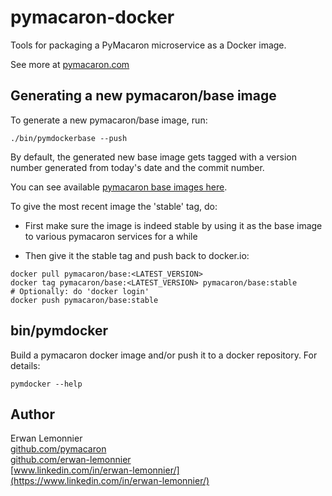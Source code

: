 # pymacaron-docker

Tools for packaging a PyMacaron microservice as a Docker image.

See more at [pymacaron.com](http://pymacaron.com/deploy.html)


## Generating a new pymacaron/base image

To generate a new pymacaron/base image, run:

```
./bin/pymdockerbase --push
```

By default, the generated new base image gets tagged with a version number
generated from today's date and the commit number.

You can see available [pymacaron base images here](https://hub.docker.com/repository/docker/pymacaron/base).

To give the most recent image the 'stable' tag, do:

* First make sure the image is indeed stable by using it as the base image to various pymacaron services for a while

* Then give it the stable tag and push back to docker.io:

```
docker pull pymacaron/base:<LATEST_VERSION>
docker tag pymacaron/base:<LATEST_VERSION> pymacaron/base:stable
# Optionally: do 'docker login'
docker push pymacaron/base:stable
```

## bin/pymdocker

Build a pymacaron docker image and/or push it to a docker repository. For
details:

```
pymdocker --help
```


## Author

Erwan Lemonnier<br/>
[github.com/pymacaron](https://github.com/pymacaron)</br>
[github.com/erwan-lemonnier](https://github.com/erwan-lemonnier)<br/>
[www.linkedin.com/in/erwan-lemonnier/](https://www.linkedin.com/in/erwan-lemonnier/)